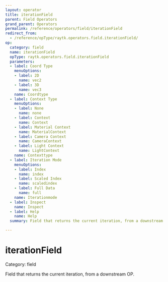 ```yaml
---
layout: operator
title: iterationField
parent: Field Operators
grand_parent: Operators
permalink: /reference/operators/field/iterationField
redirect_from:
  - /reference/opType/raytk.operators.field.iterationField/
op:
  category: field
  name: iterationField
  opType: raytk.operators.field.iterationField
  parameters:
  - label: Coord Type
    menuOptions:
    - label: 2D
      name: vec2
    - label: 3D
      name: vec3
    name: Coordtype
  - label: Context Type
    menuOptions:
    - label: None
      name: none
    - label: Context
      name: Context
    - label: Material Context
      name: MaterialContext
    - label: Camera Context
      name: CameraContext
    - label: Light Context
      name: LightContext
    name: Contexttype
  - label: Iteration Mode
    menuOptions:
    - label: Index
      name: index
    - label: Scaled Index
      name: scaledindex
    - label: Full Data
      name: full
    name: Iterationmode
  - label: Inspect
    name: Inspect
  - label: Help
    name: Help
  summary: Field that returns the current iteration, from a downstream OP.

---
```


# iterationField

Category: field



Field that returns the current iteration, from a downstream OP.